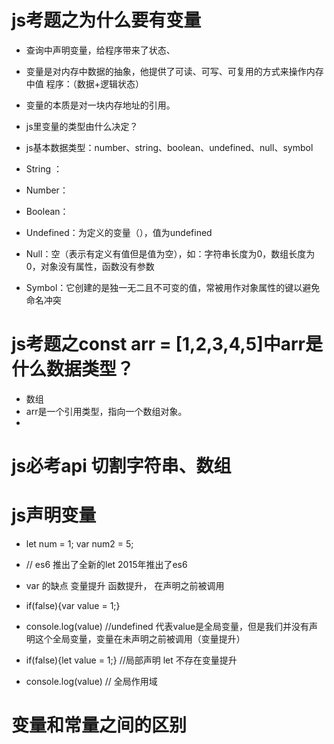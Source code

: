 # js考题之为什么要有变量
 - 查询中声明变量，给程序带来了状态、
 - 变量是对内存中数据的抽象，他提供了可读、可写、可复用的方式来操作内存中值  程序：（数据+逻辑状态）
 - 变量的本质是对一块内存地址的引用。

 - js里变量的类型由什么决定？
 - js基本数据类型：number、string、boolean、undefined、null、symbol
  - String ：
  - Number：
  - Boolean：
  - Undefined：为定义的变量（），值为undefined
  - Null：空（表示有定义有值但是值为空），如：字符串长度为0，数组长度为0，对象没有属性，函数没有参数
  - Symbol：它创建的是独一无二且不可变的值，常被用作对象属性的键以避免命名冲突

# js考题之const arr = [1,2,3,4,5]中arr是什么数据类型？
 - 数组
 - arr是一个引用类型，指向一个数组对象。
 - 

# js必考api  切割字符串、数组

# js声明变量
 - let num = 1; var num2 = 5;
 - // es6 推出了全新的let 2015年推出了es6
 - var 的缺点 变量提升 函数提升， 在声明之前被调用
 - if(false){var value = 1;}
 - console.log(value) //undefined 代表value是全局变量，但是我们并没有声明这个全局变量，变量在未声明之前被调用（变量提升）

 - if(false){let value = 1;} //局部声明  let 不存在变量提升 
 - console.log(value) // 全局作用域
# 变量和常量之间的区别